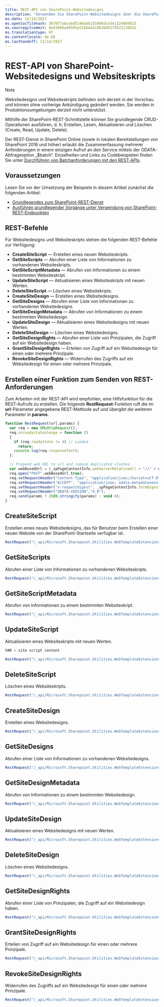 ```yaml
---
title: REST-API von SharePoint-Websitedesigns
description: "Verwenden Sie SharePoint-Websitedesigns über die SharePoint-REST-Schnittstelle, um grundlegende CRUD-Operationen (Create, Read, Update, Delete, also Erstellen, Lesen, Aktualisieren und Löschen) auszuführen."
ms.date: 12/14/2017
ms.openlocfilehash: 3670ffabcebd5146abb155906dce341324404815
ms.sourcegitcommit: 8e63066ad9591e51bbda419b1b9527452111081b
ms.translationtype: HT
ms.contentlocale: de-DE
ms.lasthandoff: 12/14/2017
---
```

# <a name="site-design-and-site-script-rest-api"></a>REST-API von SharePoint-Websitedesigns und Websiteskripts

> [!NOTE]
> Websitedesigns und Websiteskripts befinden sich derzeit in der Vorschau und können ohne vorherige Ankündigung geändert werden. Sie werden in Produktionsumgebungen derzeit nicht unterstützt.

Mithilfe der SharePoint-REST-Schnittstelle können Sie grundlegende CRUD-Operationen ausführen, d. h: Erstellen, Lesen, Aktualisieren und Löschen (Create, Read, Update, Delete).

Der REST-Dienst in SharePoint Online (sowie in lokalen Bereitstellungen von SharePoint 2016 und höher) erlaubt die Zusammenfassung mehrerer Anforderungen in einem einzigen Aufruf an den Service mittels der ODATA-Abfrageoption „$batch“. Einzelheiten und Links zu Codebeispielen finden Sie unter [Durchführen von Batchanforderungen mit den REST-APIs]((https://dev.office.com/sharepoint/docs/apis/rest/make-batch-requests-with-the-rest-apis.md)).

## <a name="prerequisites"></a>Voraussetzungen
Lesen Sie vor der Umsetzung der Beispiele in diesem Artikel zunächst die folgenden Artikel:
- [Grundlegendes zum SharePoint-REST-Dienst]((https://dev.office.com/sharepoint/docs/apis/rest/get-to-know-the-sharepoint-rest-service.md)) 
- [Ausführen grundlegender Vorgänge unter Verwendung von SharePoint-REST-Endpunkten]((https://dev.office.com/sharepoint/docs/apis/rest/complete-basic-operations-using-sharepoint-rest-endpoints.md))

## <a name="rest-commands"></a>REST-Befehle

Für Websitedesigns und Websiteskripts stehen die folgenden REST-Befehle zur Verfügung:

- **CreateSiteScript** &mdash; Erstellen eines neuen Websiteskripts.
- **GetSiteScripts** &mdash; Abrufen einer Liste von Informationen zu vorhandenen Websiteskripts.
- **GetSiteScriptMetadata** &mdash; Abrufen von Informationen zu einem bestimmten Websiteskript.
- **UpdateSiteScript** &mdash; Aktualisieren eines Websiteskripts mit neuen Werten.
- **DeleteSiteScript** &mdash; Löschen eines Websitekripts.
- **CreateSiteDesign** &mdash; Erstellen eines Websitedesigns.
- **GetSiteDesigns** &mdash; Abrufen einer Liste von Informationen zu vorhandenen Websitedesigns.
- **GetSiteDesignMetadata** &mdash; Abrufen von Informationen zu einem bestimmten Websitedesign.
- **UpdateSiteDesign** &mdash; Aktualisieren eines Websitedesigns mit neuen Werten.
- **DeleteSiteDesign** &mdash; Löschen eines Websitedesigns.
- **GetSiteDesignRights** &mdash; Abrufen einer Liste von Prinzipalen, die Zugriff auf ein Websitedesign haben.
- **GrantSiteDesignRights** &mdash; Erteilen von Zugriff auf ein Websitedesign für einen oder mehrere Prinzipale.
- **RevokeSiteDesignRights** &mdash; Widerrufen des Zugriffs auf ein Websitedesign für einen oder mehrere Prinzipale.

## <a name="create-a-function-to-send-rest-requests"></a>Erstellen einer Funktion zum Senden von REST-Anforderungen

Zum Arbeiten mit der REST-API wird empfohlen, eine Hilfsfunktion für die REST-Aufrufe zu erstellen. Die folgende **RestRequest**-Funktion ruft die im **url**-Parameter angegebene REST-Methode auf und übergibt die weiteren Parameter in **params**.

```javascript
function RestRequest(url,params) {
  var req = new XMLHttpRequest();
  req.onreadystatechange = function ()
  {
    if (req.readyState != 4) // Loaded
      return;
    console.log(req.responseText);
  };

  // Prepend web URL to url and remove duplicated slashes.
  var webBasedUrl = (_spPageContextInfo.webServerRelativeUrl + "//" + url).replace(/\/{2,}/,"/");
  req.open("POST",webBasedUrl,true);
  req.setRequestHeader("Content-Type", "application/json;charset=utf-8");
  req.setRequestHeader("ACCEPT", "application/json; odata.metadata=minimal");
  req.setRequestHeader("x-requestdigest", _spPageContextInfo.formDigestValue);
  req.setRequestHeader("ODATA-VERSION","4.0");
  req.send(params ? JSON.stringify(params) : void 0);
}
```

## <a name="createsitescript"></a>CreateSiteScript

Erstellen eines neues Websitedesigns, das für Benutzer beim Erstellen einer neuen Website von der SharePoint-Startseite verfügbar ist.

```javascript
RestRequest("/_api/Microsoft.Sharepoint.Utilities.WebTemplateExtensions.SiteScriptUtility.CreateSiteScript(Title=@title)?@title='TITLE'", VARIABLE);
```

## <a name="getsitescripts"></a>GetSiteScripts

Abrufen einer Liste von Informationen zu vorhandenen Websiteskripts.

```javascript
RestRequest("/_api/Microsoft.Sharepoint.Utilities.WebTemplateExtensions.SiteScriptUtility.GetSiteScripts");
```

## <a name="getsitescriptmetadata"></a>GetSiteScriptMetadata

Abrufen von Informationen zu einem bestimmten Websiteskript.

```javascript
RestRequest("/_api/Microsoft.Sharepoint.Utilities.WebTemplateExtensions.SiteScriptUtility.GetSiteScriptMetadata", {id:"<ID>"});
```

## <a name="updatesitescript"></a>UpdateSiteScript

Aktualisieren eines Websiteskripts mit neuen Werten.

```javascript
VAR = site script content

RestRequest("/_api/Microsoft.Sharepoint.Utilities.WebTemplateExtensions.SiteScriptUtility.UpdateSiteScript", {updateInfo:{Id:"<siteScriptID>", Title:"<updated title>", Description:"<updated description>", Version: 2, Content: JSON.stringify(<VAR>)}});
```

## <a name="deletesitescript"></a>DeleteSiteScript

Löschen eines Websiteskripts.

```javascript
RestRequest("/_api/Microsoft.Sharepoint.Utilities.WebTemplateExtensions.SiteScriptUtility.DeleteSiteScript", {id:"<ID>"});
```

## <a name="createsitedesign"></a>CreateSiteDesign

Erstellen eines Websitedesigns.

```javascript
RestRequest("/_api/Microsoft.Sharepoint.Utilities.WebTemplateExtensions.SiteScriptUtility.CreateSiteDesign", {info:{Title:"<title>", Description:"<description>", SiteScriptIds:["NNN"],  WebTemplate:"<64 | 68>", IsDefault: <false | true>}});
```

## <a name="getsitedesigns"></a>GetSiteDesigns

Abrufen einer Liste von Informationen zu vorhandenen Websitedesigns.

```javascript
RestRequest("/_api/Microsoft.Sharepoint.Utilities.WebTemplateExtensions.SiteScriptUtility.GetSiteDesigns");
```

## <a name="getsitedesignmetadata"></a>GetSiteDesignMetadata

Abrufen von Informationen zu einem bestimmten Websitedesign.

```javascript
RestRequest("/_api/Microsoft.Sharepoint.Utilities.WebTemplateExtensions.SiteScriptUtility.GetSiteDesignMetadata", {id:"<ID>"});
```

## <a name="updatesitedesign"></a>UpdateSiteDesign

Aktualisieren eines Websitedesigns mit neuen Werten.

```javascript
RestRequest("/_api/Microsoft.Sharepoint.Utilities.WebTemplateExtensions.SiteScriptUtility.UpdateSiteDesign", {updateInfo:{Id:"<siteDesignID>", Title:"<updated site design title>", Description:"<updated site design description>", SiteScriptIds:["<ID>"], PreviewImageUrl:"<url to image asset for site design preview image>",PreviewImageAltText:"<alt text for preview image>" WebTemplate:"68", Version: 7, IsDefault: false}});
```

## <a name="deletesitedesign"></a>DeleteSiteDesign

Löschen eines Websitedesigns.

```javascript
RestRequest("/_api/Microsoft.Sharepoint.Utilities.WebTemplateExtensions.SiteScriptUtility.DeleteSiteDesign", {id:"<ID>"});
```

## <a name="getsitedesignrights"></a>GetSiteDesignRights

Abrufen einer Liste von Prinzipalen, die Zugriff auf ein Websitedesign haben.

```javascript
RestRequest("/_api/Microsoft.Sharepoint.Utilities.WebTemplateExtensions.SiteScriptUtility.GetSiteDesignRights", {id:"<ID>"});
```

## <a name="grantsitedesignrights"></a>GrantSiteDesignRights

Erteilen von Zugriff auf ein Websitedesign für einen oder mehrere Prinzipale.

```javascript
RestRequest("/_api/Microsoft.Sharepoint.Utilities.WebTemplateExtensions.SiteScriptUtility.GrantSiteDesignRights", {id:"<ID>", principalNames:["alias", “alias@domain.com”], grantedRights:1});
```

## <a name="revokesitedesignrights"></a>RevokeSiteDesignRights

Widerrufen des Zugriffs auf ein Websitedesign für einen oder mehrere Prinzipale.

```javascript
RestRequest("/_api/Microsoft.Sharepoint.Utilities.WebTemplateExtensions.SiteScriptUtility.RevokeSiteDesignRights", {id:"5d4756e9-e1f5-42f7-afa7-5fa5aac170aa", principalNames:["debrab@Contoso.sharepoint.com"] });
```

